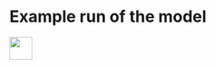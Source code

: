 # Example run of the model
<img src="https://raw.githubusercontent.com/WouterVrielink/MC-ACO/master/gif/gif.gif" width="40" height="40" />
